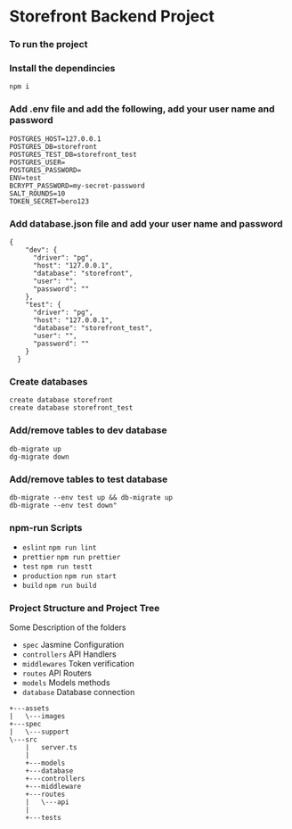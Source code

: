 # Storefront Backend Project
### To run the project

### Install the dependincies
```
npm i
```

### Add .env file and add the following, add your user name and password
```
POSTGRES_HOST=127.0.0.1
POSTGRES_DB=storefront
POSTGRES_TEST_DB=storefront_test
POSTGRES_USER=
POSTGRES_PASSWORD=
ENV=test
BCRYPT_PASSWORD=my-secret-password
SALT_ROUNDS=10
TOKEN_SECRET=bero123
```

### Add database.json file and add your user name and password
```
{
    "dev": {
      "driver": "pg",
      "host": "127.0.0.1",
      "database": "storefront",
      "user": "",
      "password": ""
    },
    "test": {
      "driver": "pg",
      "host": "127.0.0.1",
      "database": "storefront_test",
      "user": "",
      "password": ""
    }
  }
```

### Create databases
```
create database storefront 
create database storefront_test
```

### Add/remove tables to dev database
```
db-migrate up
dg-migrate down
```

### Add/remove tables to test database
```
db-migrate --env test up && db-migrate up
db-migrate --env test down"
```

### npm-run Scripts

- `eslint` `npm run lint`
- `prettier` `npm run prettier`
- `test` `npm run testt`
- `production` `npm run start`
- `build` `npm run build`

### Project Structure and Project Tree

Some Description of the folders
- `spec` Jasmine Configuration
- `controllers` API Handlers
- `middlewares` Token verification
- `routes` API Routers
- `models` Models methods
- `database` Database connection

```
+---assets
|   \---images
+---spec
|   \---support    
\---src
    |   server.ts
    |
    +---models
    +---database
    +---controllers    
    +---middleware
    +---routes
    |   \---api
    |           
    +---tests                
  ```
  
